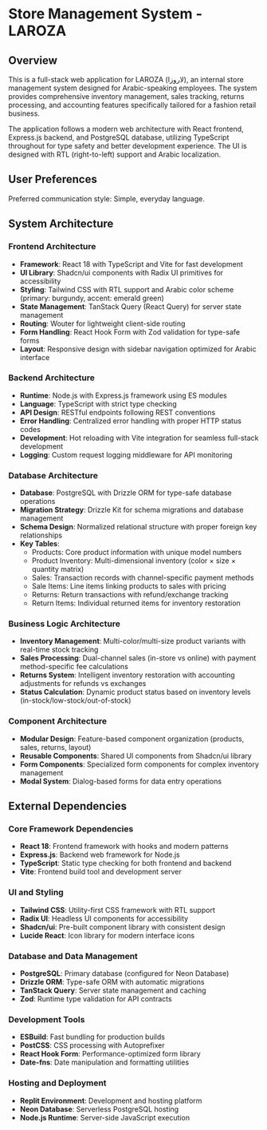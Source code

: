 # Store Management System - LAROZA

## Overview

This is a full-stack web application for LAROZA (لاروزا), an internal store management system designed for Arabic-speaking employees. The system provides comprehensive inventory management, sales tracking, returns processing, and accounting features specifically tailored for a fashion retail business.

The application follows a modern web architecture with React frontend, Express.js backend, and PostgreSQL database, utilizing TypeScript throughout for type safety and better development experience. The UI is designed with RTL (right-to-left) support and Arabic localization.

## User Preferences

Preferred communication style: Simple, everyday language.

## System Architecture

### Frontend Architecture
- **Framework**: React 18 with TypeScript and Vite for fast development
- **UI Library**: Shadcn/ui components with Radix UI primitives for accessibility
- **Styling**: Tailwind CSS with RTL support and Arabic color scheme (primary: burgundy, accent: emerald green)
- **State Management**: TanStack Query (React Query) for server state management
- **Routing**: Wouter for lightweight client-side routing
- **Form Handling**: React Hook Form with Zod validation for type-safe forms
- **Layout**: Responsive design with sidebar navigation optimized for Arabic interface

### Backend Architecture
- **Runtime**: Node.js with Express.js framework using ES modules
- **Language**: TypeScript with strict type checking
- **API Design**: RESTful endpoints following REST conventions
- **Error Handling**: Centralized error handling with proper HTTP status codes
- **Development**: Hot reloading with Vite integration for seamless full-stack development
- **Logging**: Custom request logging middleware for API monitoring

### Database Architecture
- **Database**: PostgreSQL with Drizzle ORM for type-safe database operations
- **Migration Strategy**: Drizzle Kit for schema migrations and database management
- **Schema Design**: Normalized relational structure with proper foreign key relationships
- **Key Tables**:
  - Products: Core product information with unique model numbers
  - Product Inventory: Multi-dimensional inventory (color × size × quantity matrix)
  - Sales: Transaction records with channel-specific payment methods
  - Sale Items: Line items linking products to sales with pricing
  - Returns: Return transactions with refund/exchange tracking
  - Return Items: Individual returned items for inventory restoration

### Business Logic Architecture
- **Inventory Management**: Multi-color/multi-size product variants with real-time stock tracking
- **Sales Processing**: Dual-channel sales (in-store vs online) with payment method-specific fee calculations
- **Returns System**: Intelligent inventory restoration with accounting adjustments for refunds vs exchanges
- **Status Calculation**: Dynamic product status based on inventory levels (in-stock/low-stock/out-of-stock)

### Component Architecture
- **Modular Design**: Feature-based component organization (products, sales, returns, layout)
- **Reusable Components**: Shared UI components from Shadcn/ui library
- **Form Components**: Specialized form components for complex inventory management
- **Modal System**: Dialog-based forms for data entry operations

## External Dependencies

### Core Framework Dependencies
- **React 18**: Frontend framework with hooks and modern patterns
- **Express.js**: Backend web framework for Node.js
- **TypeScript**: Static type checking for both frontend and backend
- **Vite**: Frontend build tool and development server

### UI and Styling
- **Tailwind CSS**: Utility-first CSS framework with RTL support
- **Radix UI**: Headless UI components for accessibility
- **Shadcn/ui**: Pre-built component library with consistent design
- **Lucide React**: Icon library for modern interface icons

### Database and Data Management
- **PostgreSQL**: Primary database (configured for Neon Database)
- **Drizzle ORM**: Type-safe ORM with automatic migrations
- **TanStack Query**: Server state management and caching
- **Zod**: Runtime type validation for API contracts

### Development Tools
- **ESBuild**: Fast bundling for production builds
- **PostCSS**: CSS processing with Autoprefixer
- **React Hook Form**: Performance-optimized form library
- **Date-fns**: Date manipulation and formatting utilities

### Hosting and Deployment
- **Replit Environment**: Development and hosting platform
- **Neon Database**: Serverless PostgreSQL hosting
- **Node.js Runtime**: Server-side JavaScript execution